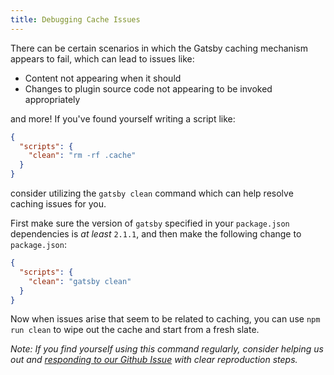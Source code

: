 ```yaml
---
title: Debugging Cache Issues
---
```


There can be certain scenarios in which the Gatsby caching mechanism appears to fail, which can lead to issues like:

- Content not appearing when it should
- Changes to plugin source code not appearing to be invoked appropriately

and more! If you've found yourself writing a script like:

```json:title=package.json
{
  "scripts": {
    "clean": "rm -rf .cache"
  }
}
```

consider utilizing the `gatsby clean` command which can help resolve caching issues for you.

First make sure the version of `gatsby` specified in your `package.json` dependencies is _at least_ `2.1.1`, and then make the following change to `package.json`:

```json:title=package.json
{
  "scripts": {
    "clean": "gatsby clean"
  }
}
```

Now when issues arise that seem to be related to caching, you can use `npm run clean` to wipe out the cache and start from a fresh slate.

_Note: If you find yourself using this command regularly, consider helping us out and [responding to our Github Issue][github-issue] with clear reproduction steps._

[github-issue]: https://github.com/gatsbyjs/gatsby/issues/11747
